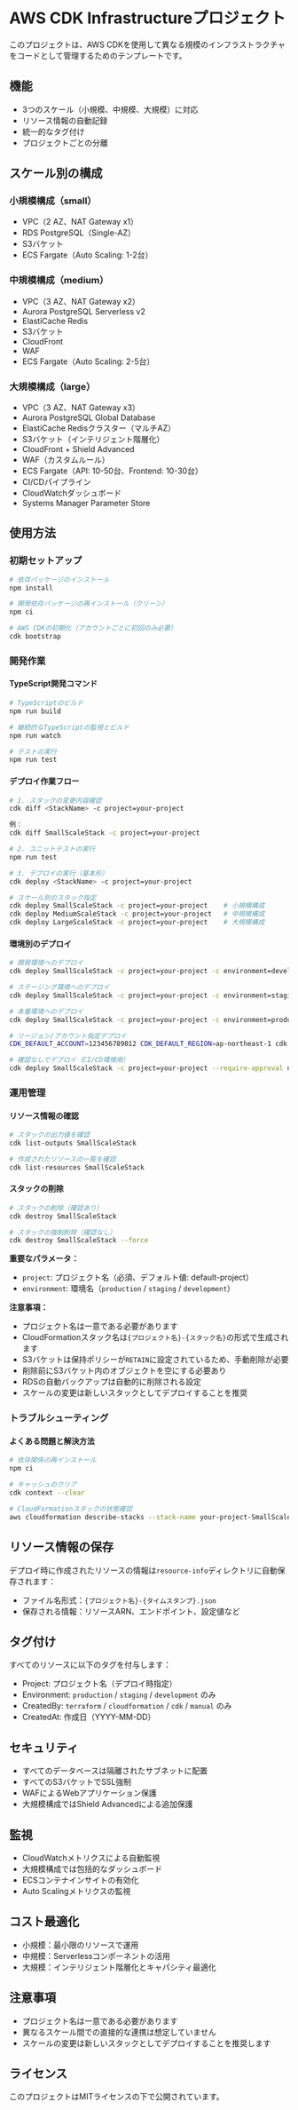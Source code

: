 # AWS CDK Infrastructureプロジェクト

このプロジェクトは、AWS CDKを使用して異なる規模のインフラストラクチャをコードとして管理するためのテンプレートです。

## 機能

- 3つのスケール（小規模、中規模、大規模）に対応
- リソース情報の自動記録
- 統一的なタグ付け
- プロジェクトごとの分離

## スケール別の構成

### 小規模構成（small）
- VPC（2 AZ、NAT Gateway x1）
- RDS PostgreSQL（Single-AZ）
- S3バケット
- ECS Fargate（Auto Scaling: 1-2台）

### 中規模構成（medium）
- VPC（3 AZ、NAT Gateway x2）
- Aurora PostgreSQL Serverless v2
- ElastiCache Redis
- S3バケット
- CloudFront
- WAF
- ECS Fargate（Auto Scaling: 2-5台）

### 大規模構成（large）
- VPC（3 AZ、NAT Gateway x3）
- Aurora PostgreSQL Global Database
- ElastiCache Redisクラスター（マルチAZ）
- S3バケット（インテリジェント階層化）
- CloudFront + Shield Advanced
- WAF（カスタムルール）
- ECS Fargate（API: 10-50台、Frontend: 10-30台）
- CI/CDパイプライン
- CloudWatchダッシュボード
- Systems Manager Parameter Store

## 使用方法

### 初期セットアップ
```bash
# 依存パッケージのインストール
npm install

# 開発依存パッケージの再インストール（クリーン）
npm ci

# AWS CDKの初期化（アカウントごとに初回のみ必要）
cdk bootstrap
```

### 開発作業

#### TypeScript開発コマンド
```bash
# TypeScriptのビルド
npm run build

# 継続的なTypeScriptの監視とビルド
npm run watch

# テストの実行
npm run test
```

#### デプロイ作業フロー
```bash
# 1. スタックの変更内容確認
cdk diff <StackName> -c project=your-project

例：
cdk diff SmallScaleStack -c project=your-project

# 2. ユニットテストの実行
npm run test

# 3. デプロイの実行（基本形）
cdk deploy <StackName> -c project=your-project

# スケール別のスタック指定
cdk deploy SmallScaleStack -c project=your-project    # 小規模構成
cdk deploy MediumScaleStack -c project=your-project   # 中規模構成
cdk deploy LargeScaleStack -c project=your-project    # 大規模構成
```

#### 環境別のデプロイ
```bash
# 開発環境へのデプロイ
cdk deploy SmallScaleStack -c project=your-project -c environment=development

# ステージング環境へのデプロイ
cdk deploy SmallScaleStack -c project=your-project -c environment=staging

# 本番環境へのデプロイ
cdk deploy SmallScaleStack -c project=your-project -c environment=production

# リージョン/アカウント指定デプロイ
CDK_DEFAULT_ACCOUNT=123456789012 CDK_DEFAULT_REGION=ap-northeast-1 cdk deploy SmallScaleStack -c project=your-project

# 確認なしでデプロイ（CI/CD環境用）
cdk deploy SmallScaleStack -c project=your-project --require-approval never
```

### 運用管理

#### リソース情報の確認
```bash
# スタックの出力値を確認
cdk list-outputs SmallScaleStack

# 作成されたリソースの一覧を確認
cdk list-resources SmallScaleStack
```

#### スタックの削除
```bash
# スタックの削除（確認あり）
cdk destroy SmallScaleStack

# スタックの強制削除（確認なし）
cdk destroy SmallScaleStack --force
```

**重要なパラメータ：**
- `project`: プロジェクト名（必須、デフォルト値: default-project）
- `environment`: 環境名（`production` / `staging` / `development`）

**注意事項：**
- プロジェクト名は一意である必要があります
- CloudFormationスタック名は`{プロジェクト名}-{スタック名}`の形式で生成されます
- S3バケットは保持ポリシーが`RETAIN`に設定されているため、手動削除が必要
- 削除前にS3バケット内のオブジェクトを空にする必要あり
- RDSの自動バックアップは自動的に削除される設定
- スケールの変更は新しいスタックとしてデプロイすることを推奨

### トラブルシューティング

#### よくある問題と解決方法
```bash
# 依存関係の再インストール
npm ci

# キャッシュのクリア
cdk context --clear

# CloudFormationスタックの状態確認
aws cloudformation describe-stacks --stack-name your-project-SmallScaleStack
```

## リソース情報の保存

デプロイ時に作成されたリソースの情報は`resource-info`ディレクトリに自動保存されます：
- ファイル名形式：`{プロジェクト名}-{タイムスタンプ}.json`
- 保存される情報：リソースARN、エンドポイント、設定値など

## タグ付け

すべてのリソースに以下のタグを付与します：

- Project: プロジェクト名（デプロイ時指定）  
- Environment: `production` / `staging` / `development` のみ  
- CreatedBy: `terraform` / `cloudformation` / `cdk` / `manual` のみ  
- CreatedAt: 作成日（YYYY-MM-DD）  

## セキュリティ

- すべてのデータベースは隔離されたサブネットに配置
- すべてのS3バケットでSSL強制
- WAFによるWebアプリケーション保護
- 大規模構成ではShield Advancedによる追加保護

## 監視

- CloudWatchメトリクスによる自動監視
- 大規模構成では包括的なダッシュボード
- ECSコンテナインサイトの有効化
- Auto Scalingメトリクスの監視

## コスト最適化

- 小規模：最小限のリソースで運用
- 中規模：Serverlessコンポーネントの活用
- 大規模：インテリジェント階層化とキャパシティ最適化

## 注意事項

- プロジェクト名は一意である必要があります
- 異なるスケール間での直接的な連携は想定していません
- スケールの変更は新しいスタックとしてデプロイすることを推奨します

## ライセンス

このプロジェクトはMITライセンスの下で公開されています。